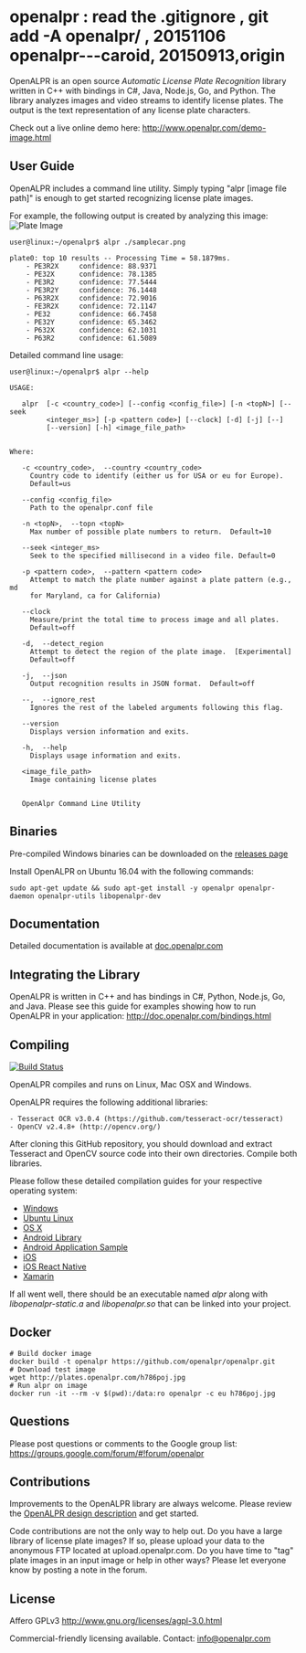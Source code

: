 openalpr : read the .gitignore , git add -A openalpr/ , 20151106
openalpr---caroid, 20150913,origin
========

OpenALPR is an open source *Automatic License Plate Recognition* library written in C++ with bindings in C#, Java, Node.js, Go, and Python.  The library analyzes images and video streams to identify license plates.  The output is the text representation of any license plate characters.

Check out a live online demo here: http://www.openalpr.com/demo-image.html

User Guide
-----------


OpenALPR includes a command line utility.  Simply typing "alpr [image file path]" is enough to get started recognizing license plate images.

For example, the following output is created by analyzing this image:
![Plate Image](http://www.openalpr.com/images/demoscreenshots/plate3.png "Input image")



```
user@linux:~/openalpr$ alpr ./samplecar.png

plate0: top 10 results -- Processing Time = 58.1879ms.
    - PE3R2X     confidence: 88.9371
    - PE32X      confidence: 78.1385
    - PE3R2      confidence: 77.5444
    - PE3R2Y     confidence: 76.1448
    - P63R2X     confidence: 72.9016
    - FE3R2X     confidence: 72.1147
    - PE32       confidence: 66.7458
    - PE32Y      confidence: 65.3462
    - P632X      confidence: 62.1031
    - P63R2      confidence: 61.5089

```

Detailed command line usage:

```
user@linux:~/openalpr$ alpr --help

USAGE: 

   alpr  [-c <country_code>] [--config <config_file>] [-n <topN>] [--seek
         <integer_ms>] [-p <pattern code>] [--clock] [-d] [-j] [--]
         [--version] [-h] <image_file_path>


Where: 

   -c <country_code>,  --country <country_code>
     Country code to identify (either us for USA or eu for Europe). 
     Default=us

   --config <config_file>
     Path to the openalpr.conf file

   -n <topN>,  --topn <topN>
     Max number of possible plate numbers to return.  Default=10

   --seek <integer_ms>
     Seek to the specified millisecond in a video file. Default=0

   -p <pattern code>,  --pattern <pattern code>
     Attempt to match the plate number against a plate pattern (e.g., md
     for Maryland, ca for California)

   --clock
     Measure/print the total time to process image and all plates. 
     Default=off

   -d,  --detect_region
     Attempt to detect the region of the plate image.  [Experimental] 
     Default=off

   -j,  --json
     Output recognition results in JSON format.  Default=off

   --,  --ignore_rest
     Ignores the rest of the labeled arguments following this flag.

   --version
     Displays version information and exits.

   -h,  --help
     Displays usage information and exits.

   <image_file_path>
     Image containing license plates


   OpenAlpr Command Line Utility

```


Binaries
----------

Pre-compiled Windows binaries can be downloaded on the [releases page](https://github.com/openalpr/openalpr/releases)

Install OpenALPR on Ubuntu 16.04 with the following commands:

    sudo apt-get update && sudo apt-get install -y openalpr openalpr-daemon openalpr-utils libopenalpr-dev

Documentation
---------------

Detailed documentation is available at [doc.openalpr.com](http://doc.openalpr.com/)

Integrating the Library
-----------------------

OpenALPR is written in C++ and has bindings in C#, Python, Node.js, Go, and Java.  Please see this guide for examples showing how to run OpenALPR in your application: http://doc.openalpr.com/bindings.html

Compiling
-----------

[![Build Status](https://travis-ci.org/openalpr/openalpr.svg?branch=master)](https://travis-ci.org/openalpr/openalpr)

OpenALPR compiles and runs on Linux, Mac OSX and Windows.

OpenALPR requires the following additional libraries:

    - Tesseract OCR v3.0.4 (https://github.com/tesseract-ocr/tesseract)
    - OpenCV v2.4.8+ (http://opencv.org/)

After cloning this GitHub repository, you should download and extract Tesseract and OpenCV source code into their own directories.  Compile both libraries.

Please follow these detailed compilation guides for your respective operating system:

* [Windows](https://github.com/openalpr/openalpr/wiki/Compilation-instructions-(Windows))
* [Ubuntu Linux](https://github.com/openalpr/openalpr/wiki/Compilation-instructions-(Ubuntu-Linux))
* [OS X](https://github.com/openalpr/openalpr/wiki/Compilation-instructions-(OS-X))
* [Android Library](https://github.com/SandroMachado/openalpr-android)
* [Android Application Sample](https://github.com/sujaybhowmick/OpenAlprDroidApp)
* [iOS](https://github.com/twelve17/openalpr-ios)
* [iOS React Native](https://github.com/cardash/react-native-openalpr)
* [Xamarin](https://github.com/kevinjpetersen/openalpr-xamarin)

If all went well, there should be an executable named *alpr* along with *libopenalpr-static.a* and *libopenalpr.so* that can be linked into your project.

Docker
------

``` shell
# Build docker image
docker build -t openalpr https://github.com/openalpr/openalpr.git
# Download test image
wget http://plates.openalpr.com/h786poj.jpg
# Run alpr on image
docker run -it --rm -v $(pwd):/data:ro openalpr -c eu h786poj.jpg
```

Questions
---------
Please post questions or comments to the Google group list: https://groups.google.com/forum/#!forum/openalpr


Contributions
-------------
Improvements to the OpenALPR library are always welcome.  Please review the [OpenALPR design description](https://github.com/openalpr/openalpr/wiki/OpenALPR-Design) and get started.

Code contributions are not the only way to help out.  Do you have a large library of license plate images?  If so, please upload your data to the anonymous FTP located at upload.openalpr.com.  Do you have time to "tag" plate images in an input image or help in other ways?  Please let everyone know by posting a note in the forum.


License
-------

Affero GPLv3
http://www.gnu.org/licenses/agpl-3.0.html

Commercial-friendly licensing available.  Contact: info@openalpr.com
